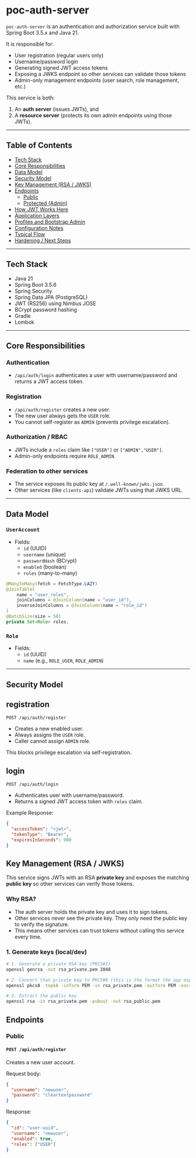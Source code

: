 # poc-auth-server

`poc-auth-server` is an authentication and authorization service built with Spring Boot 3.5.x and Java 21.

It is responsible for:
- User registration (regular users only)
- Username/password login
- Generating signed JWT access tokens
- Exposing a JWKS endpoint so other services can validate those tokens
- Admin-only management endpoints (user search, role management, etc.)

This service is both:
1. An **auth server** (issues JWTs), and
2. A **resource server** (protects its own admin endpoints using those JWTs).

---

## Table of Contents

- [Tech Stack](#tech-stack)
- [Core Responsibilities](#core-responsibilities)
- [Data Model](#data-model)
- [Security Model](#security-model)
- [Key Management (RSA / JWKS)](#key-management-rsa--jwks)
- [Endpoints](#endpoints)
    - [Public](#public)
    - [Protected (Admin)](#protected-admin)
- [How JWT Works Here](#how-jwt-works-here)
- [Application Layers](#application-layers)
- [Profiles and Bootstrap Admin](#profiles-and-bootstrap-admin)
- [Configuration Notes](#configuration-notes)
- [Typical Flow](#typical-flow)
- [Hardening / Next Steps](#hardening--next-steps)

---

## Tech Stack

- Java 21
- Spring Boot 3.5.6
- Spring Security
- Spring Data JPA (PostgreSQL)
- JWT (RS256) using Nimbus JOSE
- BCrypt password hashing
- Gradle
- Lombok

---

## Core Responsibilities

### Authentication
- `/api/auth/login` authenticates a user with username/password and returns a JWT access token.

### Registration
- `/api/auth/register` creates a new user.
- The new user always gets the `USER` role.
- You cannot self-register as `ADMIN` (prevents privilege escalation).

### Authorization / RBAC
- JWTs include a `roles` claim like `["USER"]` or `["ADMIN","USER"]`.
- Admin-only endpoints require `ROLE_ADMIN`.

### Federation to other services
- The service exposes its public key at `/.well-known/jwks.json`.
- Other services (like `clients-api`) validate JWTs using that JWKS URL.

---

## Data Model

### `UserAccount`
- Fields:
    - `id` (UUID)
    - `username` (unique)
    - `passwordHash` (BCrypt)
    - `enabled` (boolean)
    - `roles` (many-to-many)

```java
@ManyToMany(fetch = FetchType.LAZY)
@JoinTable(
    name = "user_roles",
    joinColumns = @JoinColumn(name = "user_id"),
    inverseJoinColumns = @JoinColumn(name = "role_id")
)
@BatchSize(size = 50)
private Set<Role> roles;
```

### `Role`
- Fields:
    - `id` (UUID)
    - `name` (e.g., `ROLE_USER`, `ROLE_ADMIN`)

---
## Security Model

## registration
```POST /api/auth/register```
- Creates a new enabled user.
- Always assigns the `USER` role.
- Caller cannot assign `ADMIN` role.

This blocks privilege escalation via self-registration.

## login
```POST /api/auth/login```
- Authenticates user with username/password.
- Returns a signed JWT access token with `roles` claim.

Example Response:
```json 
{
  "accessToken": "<jwt>",
  "tokenType": "Bearer",
  "expiresInSeconds": 900
}
```

## Key Management (RSA / JWKS)

This service signs JWTs with an RSA **private key** and exposes the matching **public key** so other services can verify those tokens.

### Why RSA?
- The auth server holds the private key and uses it to sign tokens.
- Other services never see the private key. They only need the public key to verify the signature.
- This means other services can trust tokens without calling this service every time.

### 1. Generate keys (local/dev)

```bash
# 1. Generate a private RSA key (PKCS#1)
openssl genrsa -out rsa_private.pem 2048

# 2. Convert that private key to PKCS#8 (this is the format the app expects)
openssl pkcs8 -topk8 -inform PEM -in rsa_private.pem -outform PEM -nocrypt -out rsa_private_pkcs8.pem

# 3. Extract the public key
openssl rsa -in rsa_private.pem -pubout -out rsa_public.pem
```

## Endpoints

### Public

#### `POST /api/auth/register`
Creates a new user account.

Request body:
```json
{
  "username": "newuser",
  "password": "cleartextpassword"
}
```

Response:
```json
{
  "id": "user-uuid",
  "username": "newuser",
  "enabled": true,
  "roles": ["USER"]
}
```

